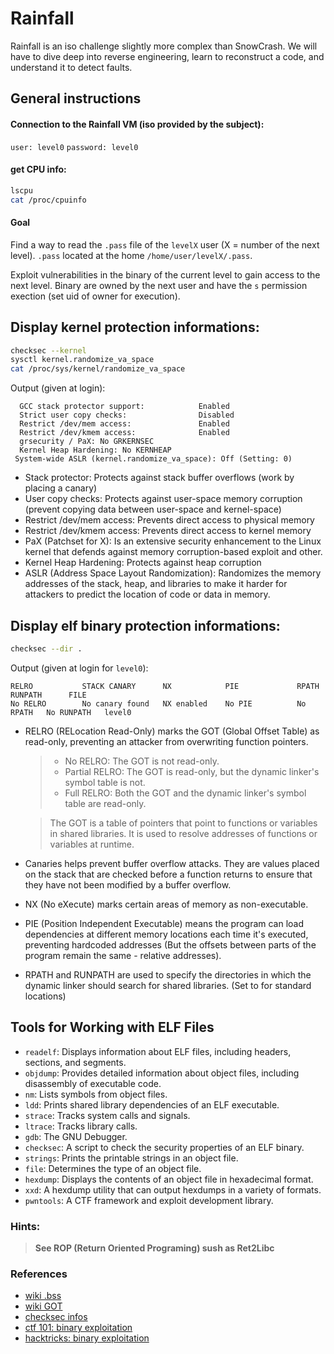 # Rainfall

Rainfall is an iso challenge slightly more complex than SnowCrash. We will have to dive deep into reverse engineering, learn to reconstruct a code, and understand it to detect faults.

## General instructions
#### Connection to the Rainfall VM (iso provided by the subject):
`user: level0`
`password: level0`
#### get CPU info:
```bash
lscpu
cat /proc/cpuinfo
```

#### Goal
Find a way to read the `.pass` file of the `levelX` user (X = number of the next level). `.pass` located at the home `/home/user/levelX/.pass`.

Exploit vulnerabilities in the binary of the current level to gain access to the next level. Binary are owned by the next user and have the `s` permission exection (set uid of owner for execution).

## Display kernel protection informations:
```bash
checksec --kernel
sysctl kernel.randomize_va_space
cat /proc/sys/kernel/randomize_va_space
```

Output (given at login):

```console
  GCC stack protector support:            Enabled
  Strict user copy checks:                Disabled
  Restrict /dev/mem access:               Enabled
  Restrict /dev/kmem access:              Enabled
  grsecurity / PaX: No GRKERNSEC
  Kernel Heap Hardening: No KERNHEAP
 System-wide ASLR (kernel.randomize_va_space): Off (Setting: 0)
```

- Stack protector: Protects against stack buffer overflows (work by placing a canary)
- User copy checks: Protects against user-space memory corruption (prevent copying data between user-space and kernel-space)
- Restrict /dev/mem access: Prevents direct access to physical memory
- Restrict /dev/kmem access: Prevents direct access to kernel memory
- PaX (Patchset for X): Is an extensive security enhancement to the Linux kernel that defends against memory corruption-based exploit and other.
- Kernel Heap Hardening: Protects against heap corruption
- ASLR (Address Space Layout Randomization): Randomizes the memory addresses of the stack, heap, and libraries to make it harder for attackers to predict the location of code or data in memory.

## Display elf binary protection informations:
```bash
checksec --dir .
```

Output (given at login for `level0`):

```console
RELRO           STACK CANARY      NX            PIE             RPATH      RUNPATH      FILE
No RELRO        No canary found   NX enabled    No PIE          No RPATH   No RUNPATH   level0
```

- RELRO (RELocation Read-Only) marks the GOT (Global Offset Table) as read-only, preventing an attacker from overwriting function pointers.
  > - No RELRO: The GOT is not read-only.
  > - Partial RELRO: The GOT is read-only, but the dynamic linker's symbol table is not.
  > - Full RELRO: Both the GOT and the dynamic linker's symbol table are read-only.

  > The GOT is a table of pointers that point to functions or variables in shared libraries. It is used to resolve addresses of functions or variables at runtime.

- Canaries helps prevent buffer overflow attacks. They are values placed on the stack that are checked before a function returns to ensure that they have not been modified by a buffer overflow.
- NX (No eXecute) marks certain areas of memory as non-executable.
- PIE (Position Independent Executable) means the program can load dependencies at different memory locations each time it's executed, preventing hardcoded addresses (But the offsets between parts of the program remain the same - relative addresses).
- RPATH and RUNPATH are used to specify the directories in which the dynamic linker should search for shared libraries. (Set to for standard locations)


## Tools for Working with ELF Files

- `readelf`: Displays information about ELF files, including headers, sections, and segments.
- `objdump`: Provides detailed information about object files, including disassembly of executable code.
- `nm`: Lists symbols from object files.
- `ldd`: Prints shared library dependencies of an ELF executable.
- `strace`: Tracks system calls and signals.
- `ltrace`: Tracks library calls.
- `gdb`: The GNU Debugger.
- `checksec`: A script to check the security properties of an ELF binary.
- `strings`: Prints the printable strings in an object file.
- `file`: Determines the type of an object file.
- `hexdump`: Displays the contents of an object file in hexadecimal format.
- `xxd`: A hexdump utility that can output hexdumps in a variety of formats.
- `pwntools`: A CTF framework and exploit development library.


### Hints:
  > __See ROP (Return Oriented Programing) sush as Ret2Libc__


### References
- [wiki .bss](https://en.wikipedia.org/wiki/.bss)
- [wiki GOT](https://en.wikipedia.org/wiki/Global_Offset_Table)
- [checksec infos](https://opensource.com/article/21/6/linux-checksec)
- [ctf 101: binary exploitation](https://ctf101.org/binary-exploitation/overview/)
- [hacktricks: binary exploitation](https://book.hacktricks.xyz/binary-exploitation/basic-stack-binary-exploitation-methodology)